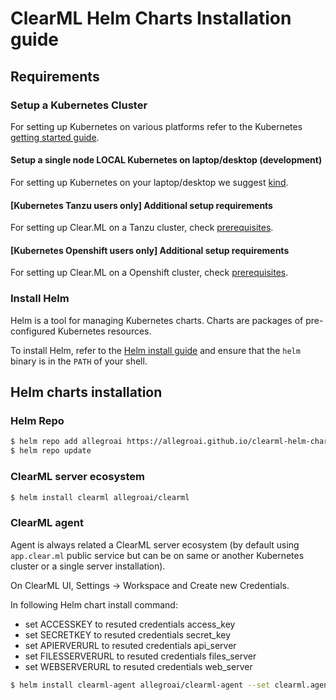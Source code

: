 # ClearML Helm Charts Installation guide

## Requirements

### Setup a Kubernetes Cluster

For setting up Kubernetes on various platforms refer to the Kubernetes [getting started guide](http://kubernetes.io/docs/getting-started-guides/).

#### Setup a single node LOCAL Kubernetes on laptop/desktop (development)

For setting up Kubernetes on your laptop/desktop we suggest [kind](https://kind.sigs.k8s.io).

#### [Kubernetes Tanzu users only] Additional setup requirements

For setting up Clear.ML on a Tanzu cluster, check [prerequisites](https://github.com/allegroai/clearml-helm-charts/tree/main/platform-specific-configs/tanzu).

#### [Kubernetes Openshift users only] Additional setup requirements

For setting up Clear.ML on a Openshift cluster, check [prerequisites](https://github.com/allegroai/clearml-helm-charts/tree/main/platform-specific-configs/openshift).

### Install Helm

Helm is a tool for managing Kubernetes charts. Charts are packages of pre-configured Kubernetes resources.

To install Helm, refer to the [Helm install guide](https://github.com/helm/helm#install) and ensure that the `helm` binary is in the `PATH` of your shell.

## Helm charts installation

### Helm Repo

```bash
$ helm repo add allegroai https://allegroai.github.io/clearml-helm-charts
$ helm repo update
```
### ClearML server ecosystem

```bash
$ helm install clearml allegroai/clearml
```

### ClearML agent

Agent is always related a ClearML server ecosystem (by default using `app.clear.ml` public service but can be on same or another Kubernetes cluster or a single server installation).

On ClearML UI, Settings -> Workspace and Create new Credentials.

In following Helm chart install command:

* set ACCESSKEY to resuted credentials access_key
* set SECRETKEY to resuted credentials secret_key
* set APIERVERURL to resuted credentials api_server
* set FILESSERVERURL to resuted credentials files_server
* set WEBSERVERURL to resuted credentials web_server

```bash
$ helm install clearml-agent allegroai/clearml-agent --set clearml.agentk8sglueKey=ACCESSKEY --set clearml.agentk8sglueSecret=SECRETKEY --set agentk8sglue.apiServerUrlReference=APISERVERURL --set agentk8sglue.fileServerUrlReference=FILESERVERURL --set agentk8sglue.webServerUrlReference=WEBSERVERURL
```
